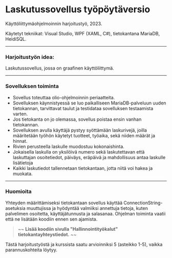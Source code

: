 # Laskutussovellus työpöytäversio

Käyttöliittymäohjelmoinnin harjoitustyö, 2023.

Käytetyt tekniikat: Visual Studio, WPF (XAML, C#), tietokantana MariaDB, HeidiSQL.

---
### Harjoitustyön idea:


Laskutussovellus, jossa on graafinen käyttöliittymä.

---

### Sovelluksen toiminta

- Sovellus toteuttaa olio-ohjelmoinnin periaatteita.
- Sovelluksen käynnistyessä se luo paikalliseen MariaDB-palveluun uuden tietokannan, tarvittavat taulut ja testidataa sovelluksen testaamista varten.
- Jos tietokanta on jo olemassa, sovellus poistaa ensin vanhan tietokannan. 
- Sovelluksen avulla käyttäjä pystyy syöttämään laskurivejä, joilla määritetään työhön käytetyt tuotteet, työaika, sekä niiden määrät ja hinnat.
- Rivien perusteella laskulle muodostuu kokonaishinta.
- Jokaisella laskulla on yksilöivä numero sekä laskutettavan että laskuttajan osoitetiedot, päiväys, eräpäivä ja mahdollisuus antaa laskulle lisätietoja
- Kaikki laskutiedot tallennetaan tietokantaan, jotta niitä voi hakea ja muokata.
---
### Huomioita
Yhteyden määrittämiseksi tietokantaan sovellus käyttää ConnectionString-asetuksia muuttujissa ja hyödyntää valmiiksi annettuja tietoja, kuten palvelimen osoitetta, käyttäjätunnusta ja salasanaa.
Ohjelman toiminta vaatii että ne lisätään koodiin ennen sen ajamista.

> ~~ **Lisää koodiin sivulla "Hallinnointityökalut" tietokantayhteystiedot.** ~~ 

Tästä harjoitustyöstä ja kurssista saatu arvioinniksi 5 (asteikko 1-5), vaikka parannuskohteita löytyy.
